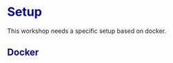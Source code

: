# <span style="color:darkblue">Setup<span>

This workshop needs a specific setup based on docker.

## <span style="color:darkblue">Docker<span>

